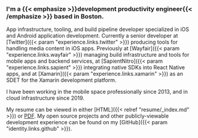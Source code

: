 ---
---

### I'm a {{< emphasize >}}development productivity engineer{{< /emphasize >}} based in Boston.

App infrastructure, tooling, and build pipeline developer specialized in iOS and Android application development. Currently a senior developer at [Twitter]({{< param "experience.links.twitter" >}}) producing tools for handling media content in iOS apps. Previously at [Wayfair]({{< param "experience.links.wayfair" >}}) managing build infrastructure and tools for mobile apps and backend services, at [SapientNitro]({{< param "experience.links.sapient" >}}) integrating native SDKs into React Native apps, and at [Xamarin]({{< param "experience.links.xamarin" >}}) as an SDET for the Xamarin development platform.

I have been working in the mobile space professionally since 2013, and in cloud infrastructure since 2019.

My resume can be viewed in either [HTML]({{< relref "resume/_index.md" >}}) or [PDF](/files/resume.pdf). My open source projects and other publicly-viewable development experience can be found on my [GitHub]({{< param "identity.links.github" >}}).
